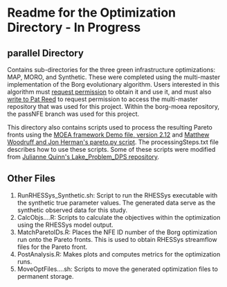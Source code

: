 # Readme for the Optimization Directory - In Progress

## parallel Directory
Contains sub-directories for the three green infrastructure optimizations: MAP, MORO, and Synthetic. These were completed using the multi-master implementation of the Borg evolutionary algorithm. Users interested in this algorithm must [request permission](http://borgmoea.org/#contact) to obtain it and use it, and must also [write to Pat Reed](https://www.engineering.cornell.edu/faculty-directory/patrick-michael-reed) to request permission to access the multi-master repository that was used for this project. Within the borg-moea repository, the passNFE branch was used for this project.

This directory also contains scripts used to process the resulting Pareto fronts using the [MOEA framework Demo file, version 2.12](http://moeaframework.org/) and [Matthew Woodruff and Jon Herman's pareto.py script](https://github.com/matthewjwoodruff/pareto.py/blob/master/pareto.py). The processingSteps.txt file describes how to use these scripts. Some of these scripts were modified from [Julianne Quinn's Lake_Problem_DPS repository](https://github.com/julianneq/Lake_Problem_DPS/tree/master/Optimization).

## Other Files
1. RunRHESSys_Synthetic.sh: Script to run the RHESSys executable with the synthetic true parameter values. The generated data serve as the synthetic observed data for this study.
2. CalcObjs....R: Scripts to calculate the objectives within the optimization using the RHESSys model output.
3. MatchParetoIDs.R: Places the NFE ID number of the Borg optimization run onto the Pareto fronts. This is used to obtain RHESSys streamflow files for the Pareto front.
4. PostAnalysis.R: Makes plots and computes metrics for the optimization runs.
5. MoveOptFiles....sh: Scripts to move the generated optimization files to permanent storage.
